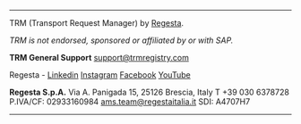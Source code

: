 
---

TRM (Transport Request Manager) by [Regesta](https://www.regestaitalia.eu/en/).

*TRM is not endorsed, sponsored or affiliated by or with SAP.*

**TRM General Support** [support@trmregistry.com](mailto:support@trmregistry.com)

Regesta - [Linkedin](https://www.linkedin.com/company/regesta-spa) [Instagram](https://www.instagram.com/regesta_italia/) [Facebook](https://www.facebook.com/Regesta.Italia) [YouTube](https://www.youtube.com/channel/UCcernNHpymJT3_Ap697_hSQ)

**Regesta S.p.A.**
Via A. Panigada 15, 25126 Brescia, Italy
T +39 030 6378728
P.IVA/CF: 02933160984
[ams.team@regestaitalia.it](mailto:ams.team@regestaitalia.it)
SDI: A4707H7

---
